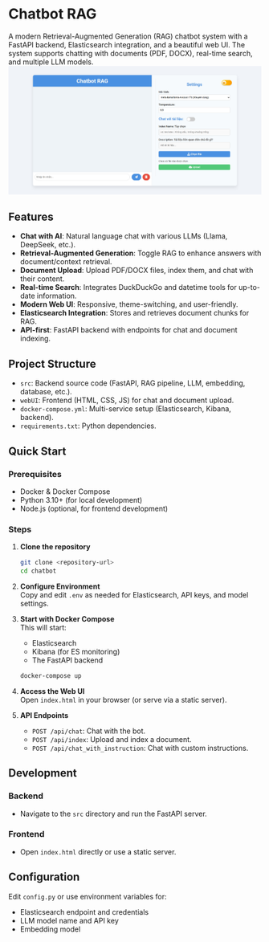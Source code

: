 # Chatbot RAG

A modern Retrieval-Augmented Generation (RAG) chatbot system with a FastAPI backend, Elasticsearch integration, and a beautiful web UI. The system supports chatting with documents (PDF, DOCX), real-time search, and multiple LLM models.
![Chatbot Screenshot](image.png)
## Features

- **Chat with AI**: Natural language chat with various LLMs (Llama, DeepSeek, etc.).
- **Retrieval-Augmented Generation**: Toggle RAG to enhance answers with document/context retrieval.
- **Document Upload**: Upload PDF/DOCX files, index them, and chat with their content.
- **Real-time Search**: Integrates DuckDuckGo and datetime tools for up-to-date information.
- **Modern Web UI**: Responsive, theme-switching, and user-friendly.
- **Elasticsearch Integration**: Stores and retrieves document chunks for RAG.
- **API-first**: FastAPI backend with endpoints for chat and document indexing.

## Project Structure

- `src`: Backend source code (FastAPI, RAG pipeline, LLM, embedding, database, etc.).
- `webUI`: Frontend (HTML, CSS, JS) for chat and document upload.
- `docker-compose.yml`: Multi-service setup (Elasticsearch, Kibana, backend).
- `requirements.txt`: Python dependencies.

## Quick Start

### Prerequisites

- Docker & Docker Compose
- Python 3.10+ (for local development)
- Node.js (optional, for frontend development)

### Steps

1. **Clone the repository**  
    ```bash
    git clone <repository-url>
    cd chatbot
    ```

2. **Configure Environment**  
    Copy and edit `.env` as needed for Elasticsearch, API keys, and model settings.

3. **Start with Docker Compose**  
    This will start:
    - Elasticsearch
    - Kibana (for ES monitoring)
    - The FastAPI backend  
    ```bash
    docker-compose up
    ```

4. **Access the Web UI**  
    Open `index.html` in your browser (or serve via a static server).

5. **API Endpoints**  
    - `POST /api/chat`: Chat with the bot.
    - `POST /api/index`: Upload and index a document.
    - `POST /api/chat_with_instruction`: Chat with custom instructions.

## Development

### Backend

- Navigate to the `src` directory and run the FastAPI server.

### Frontend

- Open `index.html` directly or use a static server.

## Configuration

Edit `config.py` or use environment variables for:

- Elasticsearch endpoint and credentials
- LLM model name and API key
- Embedding model

